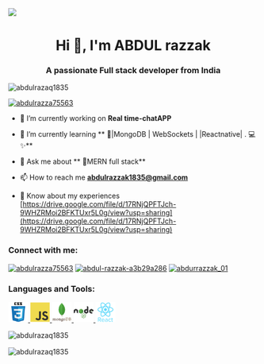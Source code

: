 <img src ="https://dribbble.com/shots/4022507-We-re-recruiting"/>
<h1 align="center">Hi 👋, I'm ABDUL razzak</h1>
<h3 align="center">A passionate Full stack developer from India</h3>


<p align="left"> <img src="https://komarev.com/ghpvc/?username=abdulrazaq1835&label=Profile%20views&color=0e75b6&style=flat" alt="abdulrazaq1835" /> </p>

<p align="left"> <a href="https://twitter.com/abdulrazza75563" target="blank"><img src="https://img.shields.io/twitter/follow/abdulrazza75563?logo=twitter&style=for-the-badge" alt="abdulrazza75563" /></a> </p>

- 🔭 I’m currently working on **Real time-chatAPP**

- 🌱 I’m currently learning ** 🚀|MongoDB | WebSockets | |Reactnative| . 💻✨**

- 💬 Ask me about **  🚀MERN full stack**

- 📫 How to reach me **abdulrazzak1835@gmail.com**

- 📄 Know about my experiences [https://drive.google.com/file/d/17RNjQPFTJch-9WHZRMoi2BFKTUxr5L0g/view?usp=sharing](https://drive.google.com/file/d/17RNjQPFTJch-9WHZRMoi2BFKTUxr5L0g/view?usp=sharing)

<h3 align="left">Connect with me:</h3>
<p align="left">
<a href="https://twitter.com/abdulrazza75563" target="blank"><img align="center" src="https://raw.githubusercontent.com/rahuldkjain/github-profile-readme-generator/master/src/images/icons/Social/twitter.svg" alt="abdulrazza75563" height="30" width="40" /></a>
<a href="https://linkedin.com/in/abdul-razzak-a3b29a286" target="blank"><img align="center" src="https://raw.githubusercontent.com/rahuldkjain/github-profile-readme-generator/master/src/images/icons/Social/linked-in-alt.svg" alt="abdul-razzak-a3b29a286" height="30" width="40" /></a>
<a href="https://instagram.com/abdurrazzak_01" target="blank"><img align="center" src="https://raw.githubusercontent.com/rahuldkjain/github-profile-readme-generator/master/src/images/icons/Social/instagram.svg" alt="abdurrazzak_01" height="30" width="40" /></a>
</p>

<h3 align="left">Languages and Tools:</h3>
<p align="left"> <a href="https://www.w3schools.com/css/" target="_blank" rel="noreferrer"> <img src="https://raw.githubusercontent.com/devicons/devicon/master/icons/css3/css3-original-wordmark.svg" alt="css3" width="40" height="40"/> </a> <a href="https://developer.mozilla.org/en-US/docs/Web/JavaScript" target="_blank" rel="noreferrer"> <img src="https://raw.githubusercontent.com/devicons/devicon/master/icons/javascript/javascript-original.svg" alt="javascript" width="40" height="40"/> </a> <a href="https://www.mongodb.com/" target="_blank" rel="noreferrer"> <img src="https://raw.githubusercontent.com/devicons/devicon/master/icons/mongodb/mongodb-original-wordmark.svg" alt="mongodb" width="40" height="40"/> </a> <a href="https://nodejs.org" target="_blank" rel="noreferrer"> <img src="https://raw.githubusercontent.com/devicons/devicon/master/icons/nodejs/nodejs-original-wordmark.svg" alt="nodejs" width="40" height="40"/> </a> <a href="https://reactjs.org/" target="_blank" rel="noreferrer"> <img src="https://raw.githubusercontent.com/devicons/devicon/master/icons/react/react-original-wordmark.svg" alt="react" width="40" height="40"/> </a> </p>

<p><img align="center" src="https://github-readme-stats.vercel.app/api/top-langs?username=abdulrazaq1835&show_icons=true&locale=en&layout=compact" alt="abdulrazaq1835" /></p>

<p><img align="center" src="https://github-readme-streak-stats.herokuapp.com/?user=abdulrazaq1835&" alt="abdulrazaq1835" /></p>
